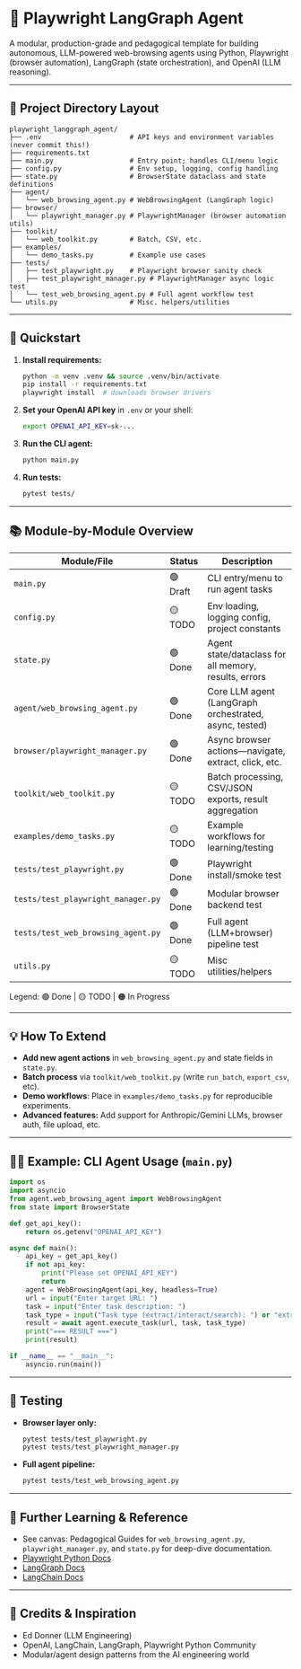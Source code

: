 # 🦜 Playwright LangGraph Agent

A modular, production-grade and pedagogical template for building autonomous, LLM-powered web-browsing agents using Python, Playwright (browser automation), LangGraph (state orchestration), and OpenAI (LLM reasoning).

---

## 📁 Project Directory Layout

```plaintext
playwright_langgraph_agent/
├── .env                      # API keys and environment variables (never commit this!)
├── requirements.txt                      
├── main.py                   # Entry point; handles CLI/menu logic
├── config.py                 # Env setup, logging, config handling
├── state.py                  # BrowserState dataclass and state definitions
├── agent/
│   └── web_browsing_agent.py # WebBrowsingAgent (LangGraph logic)
├── browser/
│   └── playwright_manager.py # PlaywrightManager (browser automation utils)
├── toolkit/
│   └── web_toolkit.py        # Batch, CSV, etc.
├── examples/
│   └── demo_tasks.py         # Example use cases
├── tests/
│   ├── test_playwright.py    # Playwright browser sanity check
│   ├── test_playwright_manager.py # PlaywrightManager async logic test
│   └── test_web_browsing_agent.py # Full agent workflow test
└── utils.py                  # Misc. helpers/utilities
```

---

## 🚀 Quickstart

1. **Install requirements:**

   ```bash
   python -m venv .venv && source .venv/bin/activate
   pip install -r requirements.txt
   playwright install  # downloads browser drivers
   ```
2. **Set your OpenAI API key** in `.env` or your shell:

   ```bash
   export OPENAI_API_KEY=sk-...
   ```
3. **Run the CLI agent:**

   ```bash
   python main.py
   ```
4. **Run tests:**

   ```bash
   pytest tests/
   ```

---

## 📚 Module-by-Module Overview

| Module/File                        | Status   | Description                                            |
| ---------------------------------- | -------- | ------------------------------------------------------ |
| `main.py`                          | 🟢 Draft | CLI entry/menu to run agent tasks                      |
| `config.py`                        | 🟡 TODO  | Env loading, logging config, project constants         |
| `state.py`                         | 🟢 Done  | Agent state/dataclass for all memory, results, errors  |
| `agent/web_browsing_agent.py`      | 🟢 Done  | Core LLM agent (LangGraph orchestrated, async, tested) |
| `browser/playwright_manager.py`    | 🟢 Done  | Async browser actions—navigate, extract, click, etc.   |
| `toolkit/web_toolkit.py`           | 🟡 TODO  | Batch processing, CSV/JSON exports, result aggregation |
| `examples/demo_tasks.py`           | 🟡 TODO  | Example workflows for learning/testing                 |
| `tests/test_playwright.py`         | 🟢 Done  | Playwright install/smoke test                          |
| `tests/test_playwright_manager.py` | 🟢 Done  | Modular browser backend test                           |
| `tests/test_web_browsing_agent.py` | 🟢 Done  | Full agent (LLM+browser) pipeline test                 |
| `utils.py`                         | 🟡 TODO  | Misc utilities/helpers                                 |

Legend: 🟢 Done | 🟡 TODO | 🟠 In Progress

---

## 💡 How To Extend

* **Add new agent actions** in `web_browsing_agent.py` and state fields in `state.py`.
* **Batch process** via `toolkit/web_toolkit.py` (write `run_batch`, `export_csv`, etc).
* **Demo workflows**: Place in `examples/demo_tasks.py` for reproducible experiments.
* **Advanced features:** Add support for Anthropic/Gemini LLMs, browser auth, file upload, etc.

---

## 🧑‍💻 Example: CLI Agent Usage (`main.py`)

```python
import os
import asyncio
from agent.web_browsing_agent import WebBrowsingAgent
from state import BrowserState

def get_api_key():
    return os.getenv("OPENAI_API_KEY")

async def main():
    api_key = get_api_key()
    if not api_key:
        print("Please set OPENAI_API_KEY")
        return
    agent = WebBrowsingAgent(api_key, headless=True)
    url = input("Enter target URL: ")
    task = input("Enter task description: ")
    task_type = input("Task type (extract/interact/search): ") or "extract"
    result = await agent.execute_task(url, task, task_type)
    print("=== RESULT ===")
    print(result)

if __name__ == "__main__":
    asyncio.run(main())
```

---

## 🧪 Testing

* **Browser layer only:**

  ```bash
  pytest tests/test_playwright.py
  pytest tests/test_playwright_manager.py
  ```
* **Full agent pipeline:**

  ```bash
  pytest tests/test_web_browsing_agent.py
  ```

---

## 📖 Further Learning & Reference

* See canvas: Pedagogical Guides for `web_browsing_agent.py`, `playwright_manager.py`, and `state.py` for deep-dive documentation.
* [Playwright Python Docs](https://playwright.dev/python/)
* [LangGraph Docs](https://langchain-ai.github.io/langgraph/)
* [LangChain Docs](https://python.langchain.com/)

---

## 🤝 Credits & Inspiration

* Ed Donner (LLM Engineering)
* OpenAI, LangChain, LangGraph, Playwright Python Community
* Modular/agent design patterns from the AI engineering world
